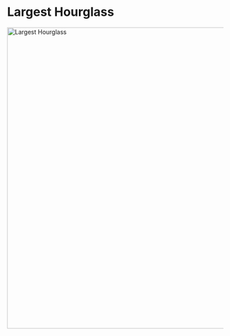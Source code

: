 # Largest Hourglass

<img alt="Largest Hourglass" src="https://raw.githubusercontent.com/fortis/challenges/master/largest-hourglass/problem.png" width="700px" />
